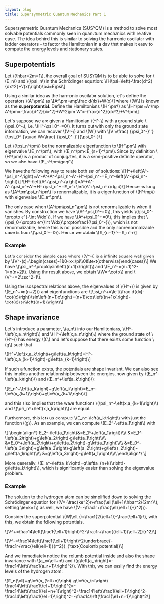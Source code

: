 ```yaml
---
layout: blog
title: Supersymmetric Quantum Mechanics Part 1
---
```


Supersymmetric Quantum Mechanics (SUSYQM) is a method to solve most solvable potentials commonly seen in quanutum mechanics with relative ease. The idea behind this is similar to solving the harmonic oscilator with ladder operators - to factor the Hamiltonian in a day that makes it easy to compute the energy levels and stationary states. 

## Superpotentials

Let \\(\hbar=2m=1\\), the overall goal of SUSYQM is to be able to solve for \\(E_n\\) and \\(\psi_n\\) in the Schrödinger equation:
\\[H\psi=\left(-\frac{d^2}{dx^2}+V(x)\right)\psi=E\psi\\]

Using a similar idea as the harmonic oscilator solution, let's define the operators \\(A^\pm\\) as
\\[A^\pm=\mp\frac d{dx}+W(x)\\]
where \\(W\\) is known as the **superpotential**. Define the Hamiltonians \\(H^\pm\\) as
\\[H^\pm=A^\mp A^\pm=-\frac{d^2}{dx^2}+W^2\pm W'=-\frac{d^2}{dx^2}+V^\pm\\]

Let's suppose we are given a Hamiltonian \\(H^-\\) with a ground state \\(\psi_0^-\\), i.e. \\(H^-\psi_0^-=0\\). It turns out with only the ground state information, we can recover \\(V^-\\) and \\(W\\) with
\\[V'=\frac{ {\psi_0^-}\'\'}{\psi_0^-}\quad W=\frac{ {\psi_0^-}'}{\psi_0^-}\\]

Let \\(\psi_n^\pm\\) be the normalizable eigenfunction to \\(H^\pm\\) with eigenvalue \\(E_n^\pm\\), with \\(E_n^\pm\<E_{n+1}^\pm\\). Since by definition \\(H^\pm\\) is a product of conjugates, it is a semi-positive definite operator, so we also have \\(E_n^\pm\geq0\\). 

We have the following way to relate both set of solutions:
\\[H^+\left(A^-\psi_n^-\right)=A^-A^+A^-\psi_n^-A^-H^-\psi_n^-=E_n^-\left(A^-\psi_n^-\right)\\]
\\[H^-\left(A^+\psi_n^+\right)=A^+A^-A^+\psi_n^+A^+H^+\psi_n^+=E_n^+\left(A^+\psi_n^+\right)\\]
Hence as long as \\(A^\pm\psi_n^\pm\\) is renormalizable, it is a eigenfunction of \\(H^\mp\\) with eigenvalue \\(E_n^\pm\\).

The only case when \\(A^\pm\psi_n^\pm\\) is not renormalizable is when it vanishes. By construction we have \\(A^-\psi_0^-=0\\), this yields \\(\psi_0^-\propto e^{-\int Wdx}\\). If we have \\(A^+\psi_0^+=0\\), this implies that \\(\psi_0+\propto e^{\int Wdx}\propto\frac1{\psi_0^-}\\), which is not renormalizable, hence this is not possible and the only nonrenormalizable case is from \\(\psi_0^-=0\\). Hence we obtain
\\[E_{n+1}^-=E_n^+\\]

### Example

Let's consider the simple case where \\(V^-\\) is a infinite square well given by
\\[V^-(x)=\begin{cases}-1&0\<x\<\pi\\\\0&\text{otherwise}\end{cases}\\]
We have \\(\psi_n^-\propto\sin\left((n+1)x\right)\\) and \\(E_n^-=(n+1)^2-1=n(n+2)\\). Using the result above, we obtain \\(W=-\cot x\\) and \\(V^+=2\csc^2-1\\).

Using the isospectral relations above, the eigenvalues of \\(H^+\\) is given by \\(E_n^+=n(n+2)\\) and eigenfunctions are
\\[\psi_n^+=\left(\frac d{dx}-\cot(x)\right)\sin\left((n+1)x\right)=(n+1)\cos\left((n+1)x\right)-\cot(x)\sin\left((n+1)x\right)\\]

## Shape invariance

 Let's introduce a parameter, \\(a_n\\) into our Hamiltonians, \\(H^-\left(x,a_n\right)\\) and \\(H^+\left(x,a_n\right)\\) where the ground state of \\(H^-\\) has energy \\(0\\) and let's suppose that there exists some function \\(g\\) such that 

\\[H^+\left(x,a_k\right)+g\left(a_k\right)=H^-\left(x,a_{k+1}\right)+g\left(a_{k+1}\right)\\]

If such a function exists, the potentials are shape invariant. We can also see this implies another relationship between the energies, now given by \\(E_n^-\left(a_k\right)\\) and \\(E_n^+\left(a_k\right)\\):

\\[E_n^+\left(a_k\right)+g\left(a_k\right)=E_n^-\left(a_{k+1}\right)+g\left(a_{k+1}\right)\\]

and this also implies that the wave functions \\(\psi_n^-\left(x,a_{k+1}\right)\\) and \\(\psi_n^+\left(x,a_k\right)\\) are equal.

Furthermore, this lets us compute \\(E_n^-\left(a_k\right)\\) with just the function \\(g\\). As an example, we can compute \\(E_2^-\left(a_1\right)\\) with

\\[
\begin{align\*}
    E_2^-\left(a_1\right)&=E_1^+\left(a_1\right)\\\\\\\\
                         &=E_1^-\left(a_2\right)+g\left(a_2\right)-g\left(a_1\right)\\\\\\\\
                         &=E_0^+\left(a_2\right)+g\left(a_2\right)-g\left(a_1\right)\\\\\\\\
                         &=E_0^-\left(a_3\right)+g\left(a_3\right)-g\left(a_2\right)+g\left(a_2\right)-g\left(a_1\right)\\\\\\\\
                         &=g\left(a_3\right)-g\left(a_1\right)\\\\\\\\
\end{align\*}
\\]

More generally, \\(E_n^-\left(a_k\right)=g\left(a_{n+k}\right)-g\left(a_k\right)\\), which is significantly easier than solving the eigenvalue problem.

### Example

The solution to the hydrogen atom can be simplified down to solving the Schrödinger equation for \\(V=-\frac{ke^2}r+\frac{\ell(\ell+1)\hbar^2}{2mr}\\), setting \\(e=k=1\\) as well, we have \\(V=-\frac1r+\frac{\ell(\ell+1)}{r^2}\\).

Consider the superpotential \\(W(\ell,r)=\frac1{2(\ell+1)}-\frac{\ell+1}r\\), with this, we obtain the following potentials.

\\[V^+=\frac14\left(\frac1{\ell+1}\right)^2-\frac1r+\frac{(\ell+1)(\ell+2)}{r^2}\\]

\\[V^-=\frac14\left(\frac1{\ell+1}\right)^2\underbrace{-\frac1r+\frac{\ell(\ell+1)}{r^2}}\_{\text{Coulomb potential}}\\]

And we immediately notice the columb potential inside and also the shape invariance with \\(a_n=\ell+n\\) and \\(g\left(a_n\right)=-\frac14\left(\frac1{a_n+1}\right)^2\\). With this, we can easily find the energy levels of the hydrogen atom:

\\[E_n(\ell)=g\left(a_{\ell+n}\right)-g\left(a_\ell\right)-\frac14\left(\frac1{\ell+1}\right)^2=-\frac14\left(\frac1{\ell+n+1}\right)^2+\frac14\left(\frac1{\ell+1}\right)^2-\frac14\left(\frac1{\ell+1}\right)^2=-\frac14\left(\frac1{\ell+n+1}\right)^2\\]

